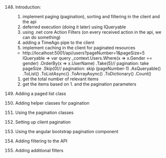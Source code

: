 148. Introduction:
      1. implement paging (pagination), sorting and filtering in the client and the api
      2. deferred execution (doing it later) using IQueryable
      3. using .net core Action Filters (on every received action in the api, we can do something)
      4. adding a TimeAgo pipe to the client
      5. implement caching in the client for paginated resources
      * http://localhost:5001/api/users?pageNumber=1&pageSize=5
          IQueryable<User> => var query _context.Users.Where(x => x.Gender == gender)
                                                  .OrderBy(x => x.UserName)
                                                  .Take(5)// pagination: take pageSize
                                                  .Skip(0)// pagination: skip (pageNumber-1)
                                                  .AsQueryable()
          .ToList()
          .ToListAsync()
          .ToArrayAsync()
          .ToDictionary() 
          .Count()
      1. get the total number of relevant items
      2. get the items based on 1. and the pagination parameters
     
149. Adding a paged list class
150. Adding helper classes for pagination
151. Using the pagination classes
152. Setting up client pagination
153. Using the angular bootstrap pagination component
154. Adding filtering to the API
155. Adding additional filters
